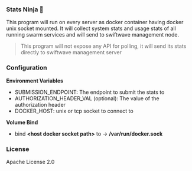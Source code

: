 ### Stats Ninja 🥷

This program will run on every server as docker container having docker unix socket mounted. 
It will collect system stats and usage stats of all running swarm services and will send to swiftwave management node.

> This program will not expose any API for polling, it will send its stats directly to swiftwave management server

### Configuration

**Environment Variables**
- SUBMISSION_ENDPOINT: The endpoint to submit the stats to
- AUTHORIZATION_HEADER_VAL (optional): The value of the authorization header
- DOCKER_HOST: unix or tcp socket to connect to

**Volume Bind**
- bind **&lt;host docker socket path&gt;** to -> **/var/run/docker.sock**

### License
Apache License 2.0